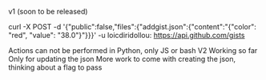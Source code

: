 v1 (soon to be released)

curl -X POST -d '{"public":false,"files":{"addgist.json":{"content":"{\"color\": \"red\", \"value\": \"38.0\"}"}}}' -u loicdiridollou: https://api.github.com/gists


Actions can not be performed in Python, only JS or bash
 V2
Working so far
Only for updating the json
More work to come with creating the json, thinking about a flag to pass
